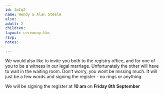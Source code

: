 ```yaml
---
id: JmIq2
name: Wendy & Alan Steele
also:
adult: 2
children:
layout: ceremony.hbs
rsvp:
notes:

---
```


We would also like to invite you both to the registry office, and for one of you to be a witness in our legal marriage. Unfortunately the other will have to wait in the waiting room. Don't worry, you wont be missing much. It will just be a few words and signing the register - no rings or anything.

We will be signing the register at **10 am** on **Friday 8th September**

